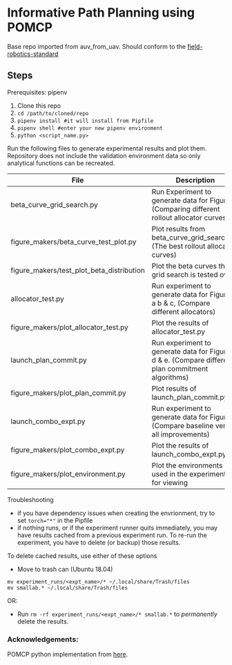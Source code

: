 # Informative Path Planning using POMCP
Base repo imported from auv_from_uav. Should conform to the [field-robotics-standard](https://github.com/uscresl/field-robotics-conventions)

## Steps
Prerequisites: pipenv

1. Clone this repo
2. `cd /path/to/cloned/repo`
3. `pipenv install #it will install from Pipfile`
4. `pipenv shell #enter your new pipenv environment`
5. `python <script_name.py>`


Run the following files to generate experimental results and plot them. Repository does not include the validation environment data so only analytical functions can be recreated.

| File | Description | 
| --- | --- |
| beta_curve_grid_search.py | Run Experiment to generate data for Figure 2 (Comparing different rollout allocator curves) |
| figure_makers/beta_curve_test_plot.py | Plot results from beta_curve_grid_search.py (The best rollout allocation curves) | 
| figure_makers/test_plot_beta_distribution | Plot the beta curves the grid search is tested over. | 
| allocator_test.py | Run experiment to generate data for Figure 3 a b & c, (Compare different allocators) |
| figure_makers/plot_allocator_test.py | Plot the results of allocator_test.py | 
| launch_plan_commit.py | Run experiment to generate data for Figure 3 d & e. (Compare different plan commitment algorithms) |
| figure_makers/plot_plan_commit.py | Plot results of launch_plan_commit.py | 
| launch_combo_expt.py | Run experiment to generate data for Figure 4 (Compare baseline versus all improvements) |
| figure_makers/plot_combo_expt.py | Plot the results of launch_combo_expt.py |
| figure_makers/plot_environment.py | Plot the environments used in the experiments for viewing |

Troubleshooting
* if you have dependency issues when creating the envrionment, try to set `torch="*"` in the Pipfile
* if nothing runs, or if the experiment runner quits immediately, you may have results cached from a previous experiment run. To re-run the experiment, you have to delete (or backup) those results. 

To delete cached results, use either of these options
* Move to trash can (Ubuntu 18.04) 
```
mv experiment_runs/<expt_name>/* ~/.local/share/Trash/files
mv smallab.* ~/.local/share/Trash/files
```

OR:
* Run `rm -rf experiment_runs/<expt_name>/* smallab.*` to _permanently_ delete the results.

### Acknowledgements:
POMCP python implementation from [here](https://github.com/GeorgePik/POMCP).
